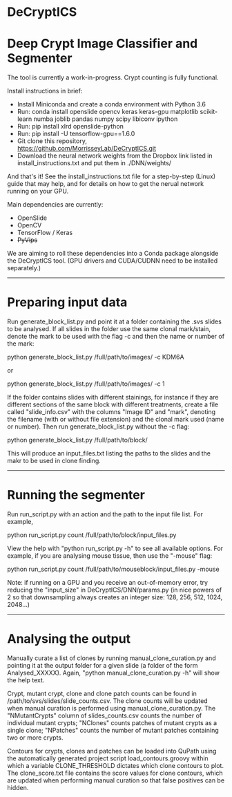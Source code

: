 # DeCryptICS
# Deep Crypt Image Classifier and Segmenter

The tool is currently a work-in-progress.  Crypt counting is fully functional.

Install instructions in brief:

* Install Miniconda and create a conda environment with Python 3.6
* Run: conda install openslide opencv keras keras-gpu matplotlib scikit-learn numba joblib pandas numpy scipy libiconv ipython 
* Run: pip install xlrd openslide-python
* Run: pip install -U tensorflow-gpu==1.6.0 
* Git clone this repository, https://github.com/MorrisseyLab/DeCryptICS.git
* Download the neural network weights from the Dropbox link listed in install\_instructions.txt and put them in ./DNN/weights/

And that's it! See the install\_instructions.txt file for a step-by-step (Linux) guide that may help, and for details on how to get the nerual network running on your GPU.

Main dependencies are currently:

* OpenSlide
* OpenCV
* TensorFlow / Keras
* ~~PyVips~~

We are aiming to roll these dependencies into a Conda package alongside the DeCryptICS tool. (GPU drivers and CUDA/CUDNN need to be installed separately.)

---

# Preparing input data

Run generate\_block\_list.py and point it at a folder containing the .svs slides to be analysed. If all slides in the folder use the same clonal mark/stain, denote the mark to be used with the flag -c and then the name or number of the mark:

python generate\_block\_list.py /full/path/to/images/ -c KDM6A

or

python generate\_block\_list.py /full/path/to/images/ -c 1

If the folder contains slides with different stainings, for instance if they are different sections of the same block with different treatments, create a file called "slide\_info.csv" with the columns "Image ID" and "mark", denoting the filename (with or without file extension) and the clonal mark used (name or number). Then run generate\_block\_list.py without the -c flag:

python generate\_block\_list.py /full/path/to/block/

This will produce an input\_files.txt listing the paths to the slides and the makr to be used in clone finding.

---

# Running the segmenter

Run run\_script.py with an action and the path to the input file list. For example,

python run\_script.py count /full/path/to/block/input\_files.py

View the help with "python run\_script.py -h" to see all available options. For example, if you are analysing mouse tissue, then use the "-mouse" flag:

python run\_script.py count /full/path/to/mouseblock/input\_files.py -mouse

Note: if running on a GPU and you receive an out-of-memory error, try reducing the "input\_size" in DeCryptICS/DNN/params.py (in nice powers of 2 so that downsampling always creates an integer size: 128, 256, 512, 1024, 2048...)

---

# Analysing the output

Manually curate a list of clones by running manual\_clone\_curation.py and pointing it at the output folder for a given slide (a folder of the form Analysed\_XXXXX). Again, "python manual\_clone\_curation.py -h" will show the help text.

Crypt, mutant crypt, clone and clone patch counts can be found in /path/to/svs/slides/slide\_counts.csv. The clone counts will be updated when manual curation is performed using manual\_clone\_curation.py.  The "NMutantCrypts" column of slides\_counts.csv counts the number of individual mutant crypts; "NClones" counts patches of mutant crypts as a single clone; "NPatches" counts the number of mutant patches containing two or more crypts.

Contours for crypts, clones and patches can be loaded into QuPath using the automatically generated project script load\_contours.groovy within which a variable CLONE\_THRESHOLD dictates which clone contours to plot. The clone\_score.txt file contains the score values for clone contours, which are updated when performing manual curation so that false positives can be hidden.
